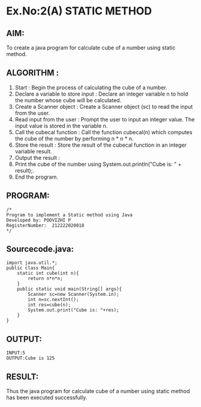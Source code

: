 # Ex.No:2(A)  STATIC METHOD

## AIM:
To create a java program for calculate cube of a number using static method.

## ALGORITHM :
1.  Start : Begin the process of calculating the cube of a number.
2.	Declare a variable to store input : Declare an integer variable n to hold the number whose cube will be calculated.
3.	Create a Scanner object : Create a Scanner object (sc) to read the input from the user.
4.	Read input from the user : Prompt the user to input an integer value. The input value is stored in the variable n.
5.	Call the cubecal function : Call the function cubecal(n) which computes the cube of the number by performing n * n * n.
6.	Store the result : Store the result of the cubecal function in an integer variable result.
7.	Output the result :
8.	Print the cube of the number using System.out.println("Cube is: " + result);.
9.	End the program.
## PROGRAM:
 ```
/*
Program to implement a Static method using Java
Developed by: POOVIZHI P
RegisterNumber:  212222020018
*/
```

## Sourcecode.java:
~~~
import java.util.*;
public class Main{
    static int cube(int n){
        return n*n*n;
    }
    public static void main(String[] args){
        Scanner sc=new Scanner(System.in);
        int n=sc.nextInt();
        int res=cube(n);
        System.out.print("Cube is: "+res);
    }
}
~~~
## OUTPUT:
~~~
INPUT:5
OUTPUT:Cube is 125
~~~
## RESULT:
Thus the java program for calculate cube of a number using static method has been executed successfully.

